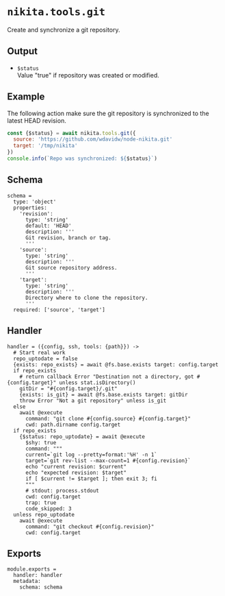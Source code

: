 
# `nikita.tools.git`

Create and synchronize a git repository.

## Output

* `$status`   
  Value "true" if repository was created or modified.

## Example

The following action make sure the git repository is synchronized to the latest
HEAD revision.

```js
const {$status} = await nikita.tools.git({
  source: 'https://github.com/wdavidw/node-nikita.git'
  target: '/tmp/nikita'
})
console.info(`Repo was synchronized: ${$status}`)
```

## Schema

    schema =
      type: 'object'
      properties:
        'revision':
          type: 'string'
          default: 'HEAD'
          description: '''
          Git revision, branch or tag.
          '''
        'source':
          type: 'string'
          description: '''
          Git source repository address.
          '''
        'target':
          type: 'string'
          description: '''
          Directory where to clone the repository.
          '''
      required: ['source', 'target']

## Handler

    handler = ({config, ssh, tools: {path}}) ->
      # Start real work
      repo_uptodate = false
      {exists: repo_exists} = await @fs.base.exists target: config.target
      if repo_exists
        # return callback Error "Destination not a directory, got #{config.target}" unless stat.isDirectory()
        gitDir = "#{config.target}/.git"
        {exists: is_git} = await @fs.base.exists target: gitDir
        throw Error "Not a git repository" unless is_git
      else
        await @execute
          command: "git clone #{config.source} #{config.target}"
          cwd: path.dirname config.target
      if repo_exists
        {$status: repo_uptodate} = await @execute
          $shy: true
          command: """
          current=`git log --pretty=format:'%H' -n 1`
          target=`git rev-list --max-count=1 #{config.revision}`
          echo "current revision: $current"
          echo "expected revision: $target"
          if [ $current != $target ]; then exit 3; fi
          """
          # stdout: process.stdout
          cwd: config.target
          trap: true
          code_skipped: 3
      unless repo_uptodate
        await @execute
          command: "git checkout #{config.revision}"
          cwd: config.target

## Exports

    module.exports =
      handler: handler
      metadata:
        schema: schema

